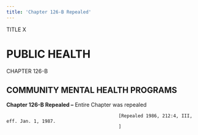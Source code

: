 ```yaml
---
title: 'Chapter 126-B Repealed'
---
```


TITLE X
                                             
PUBLIC HEALTH
=============

CHAPTER 126-B
                                             
COMMUNITY MENTAL HEALTH PROGRAMS
--------------------------------

**Chapter 126-B Repealed –** Entire Chapter was repealed


                                             [Repealed 1986, 212:4, III, eff. Jan. 1, 1987.
                                             ]
